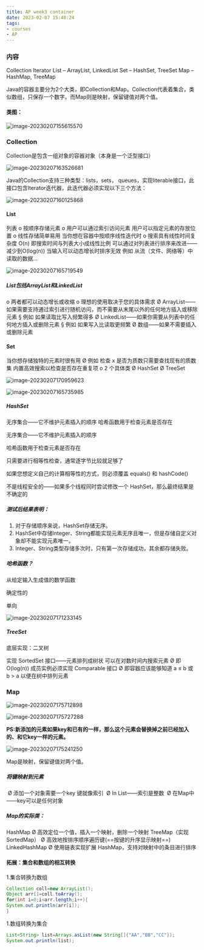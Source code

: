```yaml
---
title: AP week3 container
date: 2023-02-07 15:48:24
tags:
- courses
- AP
---
```


### 内容

Collection
Iterator
List – ArrayList, LinkedList 
Set – HashSet, TreeSet
Map – HashMap, TreeMap

Java的容器主要分为2个大类，即Collection和Map。Collection代表着集合，类似数组，只保存一个数字。而Map则是映射，保留键值对两个值。

#### 类图：

![image-20230207155615570](AP-week3-container/image-20230207155615570.png)

### Collection

Collection是包含一组对象的容器对象（本身是一个泛型接口）

![image-20230207163526681](AP-week3-container/image-20230207163526681.png)

Java的Collection支持三种类型：lists，sets， queues，实现Iiterable接口，此接口包含Iterator迭代器，此迭代器必须实现以下三个方法：

![image-20230207160125868](AP-week3-container/image-20230207160125868.png)



#### List

列表
o 按顺序存储元素
o 用户可以通过索引访问元素
		用户可以指定元素的存放位置
o 线性存储简单易用
		当你想在容器中按顺序线性迭代时
o 搜索具有线性时间复杂度 O(n)
		即搜索时间与列表大小成线性比例
		可以通过对列表进行排序来改进——减少到O(log(n))
		当输入可以动态增长时排序无效
			例如 从流（文件、网络等）中读取的数据...

![image-20230207165719549](AP-week3-container/image-20230207165719549.png)

##### List包括ArrayList和LinkedList

o 两者都可以动态增长或收缩
o 理想的使用取决于您的具体需求
	Ø ArrayList——如果需要支持通过索引进行随机访问，而不需要从末尾以外的任何地方插入或移除元素
		§ 例如 如果读取比写入频繁得多
	Ø LinkedList——如果你需要从列表中的任何地方插入或删除元素
		§ 例如 如果写入比读取更频繁
Ø 数组——如果不需要插入或删除元素

#### Set

当你想存储独特的元素时很有用
	Ø 例如 检查 x 是否为质数只需要查找现有的质数集
内置高效搜索以检查是否存在重复项
o 2 个具体类
	Ø HashSet
	Ø TreeSet

![image-20230207170959623](AP-week3-container/image-20230207170959623.png)

![image-20230207165735985](AP-week3-container/image-20230207165735985.png)

##### HashSet

无序集合——它不维护元素插入的顺序
哈希函数用于检查元素是否存在

无序集合——它不维护元素插入的顺序

哈希函数用于检查元素是否存在

只需要进行相等性检查，通常逐字节比较就足够了

如果您想定义自己的计算相等性的方式，则必须覆盖 equals() 和 hashCode()

不是线程安全的——如果多个线程同时尝试修改一个 HashSet，那么最终结果是不确定的

##### 测试后结果表明：

1. 对于存储顺序来说，HashSet存储无序。
2. HashSet中存储Integer、String都能实现元素无序且唯一，但是存储自定义对象却不能实现元素唯一。
3. Integer、String类型存储多次时，只有第一次存储成功，其余都存储失败。

##### 哈希函数？

从给定输入生成值的数学函数 

确定性的

单向

![image-20230207171233145](AP-week3-container/image-20230207171233145.png)

##### TreeSet

底层实现：二叉树

实现 SortedSet 接口——元素排列成树状
可以在对数时间内搜索元素
	Ø 即 O(log(n))
成员实例必须实现 Comparable 接口
	Ø 即容器应该能够知道 a ≤ b 或 b > a 以便在树中排列元素

### Map

![image-20230207175712898](AP-week3-container/image-20230207175712898.png)

![image-20230207175727288](AP-week3-container/image-20230207175727288.png)

 **PS:新添加的元素如果key和已有的一样，那么这个元素会替换掉之前已经加入的、和它key一样的元素。**

![image-20230207175241250](AP-week3-container/image-20230207175241250.png)

Map是映射，保留键值对两个值。

##### 将键映射到元素

​	Ø 添加一个对象需要一个key
键就像索引
​	Ø In List——索引是整数
​	Ø 在Map中——key可以是任何对象

##### Map的实际类：

HashMap
Ø 高效定位一个值，插入一个映射，删除一个映射
TreeMap（实现 SortedMap）
Ø 高效地按排序顺序遍历键(==按键的升序显示映射==)
LinkedHashMap
Ø 使用链表实现扩展 HashMap，支持对映射中的条目进行排序

#### 拓展：集合和数组的相互转换

1.集合转换为数组

```java
Collection coll=new ArrayList();
Object arr[]=coll.toArray();
for(int i=0;i<arr.length;i++){
System.out.println(arr[i]);
}
```

1.数组转换为集合

```java
List<String> list=Arrays.asList(new String[]{"AA","BB","CC"});
System.out.println(list);
```

